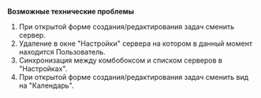 **Возможные технические проблемы**

1. При открытой форме создания/редактирования задач сменить сервер.
2. Удаление в окне "Настройки" сервера на котором в данный момент находится Пользователь.
3. Синхронизация между комбобоксом и списком серверов в "Настройках". 
4. При открытой форме создания/редактирования задач сменить вид на "Календарь".
